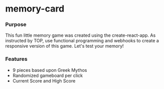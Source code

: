 # memory-card

### Purpose
This fun little memory game was created using the create-react-app.  As instructed by TOP, use functional programming and webhooks to create a responsive version of this game. Let's test your memory!

### Features
- 9 pieces based upon Greek Mythos
- Randomized gameboard per click
- Current Score and High Score